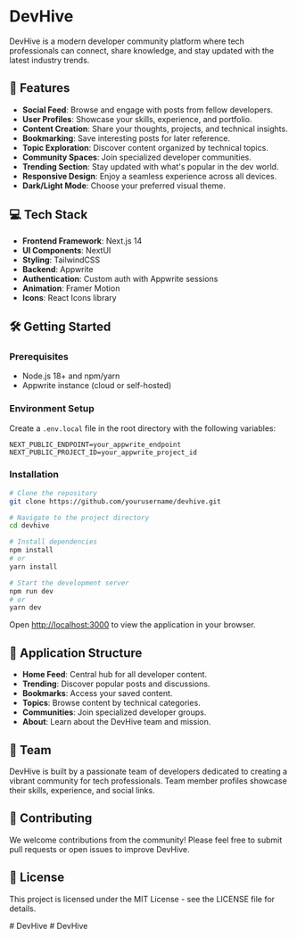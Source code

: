 # DevHive

DevHive is a modern developer community platform where tech professionals can connect, share knowledge, and stay updated with the latest industry trends.

## 🚀 Features
- **Social Feed**: Browse and engage with posts from fellow developers.
- **User Profiles**: Showcase your skills, experience, and portfolio.
- **Content Creation**: Share your thoughts, projects, and technical insights.
- **Bookmarking**: Save interesting posts for later reference.
- **Topic Exploration**: Discover content organized by technical topics.
- **Community Spaces**: Join specialized developer communities.
- **Trending Section**: Stay updated with what's popular in the dev world.
- **Responsive Design**: Enjoy a seamless experience across all devices.
- **Dark/Light Mode**: Choose your preferred visual theme.

## 💻 Tech Stack
- **Frontend Framework**: Next.js 14
- **UI Components**: NextUI
- **Styling**: TailwindCSS
- **Backend**: Appwrite
- **Authentication**: Custom auth with Appwrite sessions
- **Animation**: Framer Motion
- **Icons**: React Icons library

## 🛠️ Getting Started

### Prerequisites
- Node.js 18+ and npm/yarn
- Appwrite instance (cloud or self-hosted)

### Environment Setup
Create a `.env.local` file in the root directory with the following variables:

```env
NEXT_PUBLIC_ENDPOINT=your_appwrite_endpoint
NEXT_PUBLIC_PROJECT_ID=your_appwrite_project_id
```

### Installation
```bash
# Clone the repository
git clone https://github.com/yourusername/devhive.git

# Navigate to the project directory
cd devhive

# Install dependencies
npm install
# or
yarn install

# Start the development server
npm run dev
# or
yarn dev
```

Open [http://localhost:3000](http://localhost:3000) to view the application in your browser.

## 📱 Application Structure
- **Home Feed**: Central hub for all developer content.
- **Trending**: Discover popular posts and discussions.
- **Bookmarks**: Access your saved content.
- **Topics**: Browse content by technical categories.
- **Communities**: Join specialized developer groups.
- **About**: Learn about the DevHive team and mission.

## 👥 Team
DevHive is built by a passionate team of developers dedicated to creating a vibrant community for tech professionals. Team member profiles showcase their skills, experience, and social links.

## 🤝 Contributing
We welcome contributions from the community! Please feel free to submit pull requests or open issues to improve DevHive.

## 📄 License
This project is licensed under the MIT License - see the LICENSE file for details.

#   D e v H i v e  
 #   D e v H i v e  
 
